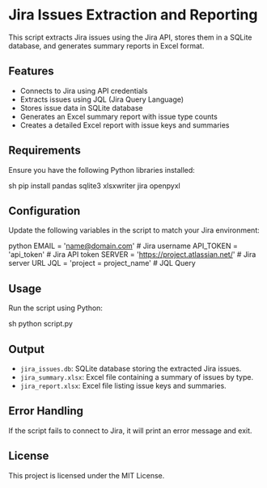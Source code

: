 # Jira Issues Extraction and Reporting

This script extracts Jira issues using the Jira API, stores them in a SQLite database, and generates summary reports in Excel format.

## Features
- Connects to Jira using API credentials
- Extracts issues using JQL (Jira Query Language)
- Stores issue data in SQLite database
- Generates an Excel summary report with issue type counts
- Creates a detailed Excel report with issue keys and summaries

## Requirements
Ensure you have the following Python libraries installed:

sh
pip install pandas sqlite3 xlsxwriter jira openpyxl


## Configuration
Update the following variables in the script to match your Jira environment:

python
EMAIL = 'name@domain.com'  # Jira username
API_TOKEN = 'api_token'  # Jira API token
SERVER = 'https://project.atlassian.net/'  # Jira server URL
JQL = 'project = project_name'  # JQL Query


## Usage
Run the script using Python:

sh
python script.py


## Output
- `jira_issues.db`: SQLite database storing the extracted Jira issues.
- `jira_summary.xlsx`: Excel file containing a summary of issues by type.
- `jira_report.xlsx`: Excel file listing issue keys and summaries.

## Error Handling
If the script fails to connect to Jira, it will print an error message and exit.

## License
This project is licensed under the MIT License.

